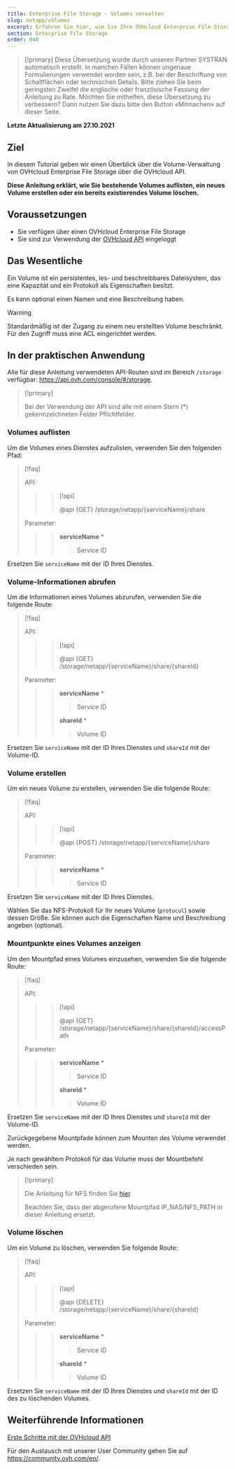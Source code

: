 ```yaml
---
title: Enterprise File Storage - Volumes verwalten
slug: netapp/volumes
excerpt: Erfahren Sie hier, wie Sie Ihre OVHcloud Enterprise File Storage Volumes mit der OVHcloud API erstellen und verwalten
section: Enterprise File Storage
order: 040
---
```


> [!primary]
> Diese Übersetzung wurde durch unseren Partner SYSTRAN automatisch erstellt. In manchen Fällen können ungenaue Formulierungen verwendet worden sein, z.B. bei der Beschriftung von Schaltflächen oder technischen Details. Bitte ziehen Sie beim geringsten Zweifel die englische oder französische Fassung der Anleitung zu Rate. Möchten Sie mithelfen, diese Übersetzung zu verbessern? Dann nutzen Sie dazu bitte den Button «Mitmachen» auf dieser Seite.
>

**Letzte Aktualisierung am 27.10.2021**

## Ziel

In diesem Tutorial geben wir einen Überblick über die Volume-Verwaltung von OVHcloud Enterprise File Storage über die OVHcloud API.

**Diese Anleitung erklärt, wie Sie bestehende Volumes auflisten, ein neues Volume erstellen oder ein bereits existierendes Volume löschen.**

## Voraussetzungen

- Sie verfügen über einen OVHcloud Enterprise File Storage
- Sie sind zur Verwendung der [OVHcloud API](https://api.ovh.com/) eingeloggt

## Das Wesentliche

Ein Volume ist ein persistentes, les- und beschreibbares Dateisystem, das eine Kapazität und ein Protokoll als Eigenschaften besitzt.

Es kann optional einen Namen und eine Beschreibung haben.

> [!warning]
>
> Standardmäßig ist der Zugang zu einem neu erstellten Volume beschränkt. Für den Zugriff muss eine ACL eingerichtet werden.
>

## In der praktischen Anwendung

Alle für diese Anleitung verwendeten API-Routen sind im Bereich `/storage` verfügbar: <https://api.ovh.com/console/#/storage>.

> [!primary]
>
> Bei der Verwendung der API sind alle mit einem Stern (\*) gekennzeichneten Felder Pflichtfelder.
>

### Volumes auflisten

Um die Volumes eines Dienstes aufzulisten, verwenden Sie den folgenden Pfad:

> [!faq]
>
> API:
>
>> > [!api]
>> >
>> > @api {GET} /storage/netapp/{serviceName}/share
>> >
>>
>
> Parameter:
>
>> > **serviceName** *
>> >
>> >> Service ID
>> >
>

Ersetzen Sie `serviceName` mit der ID Ihres Dienstes.

### Volume-Informationen abrufen

Um die Informationen eines Volumes abzurufen, verwenden Sie die folgende Route:

> [!faq]
>
> API:
>
>> > [!api]
>> >
>> > @api {GET} /storage/netapp/{serviceName}/share/{shareId}
>> >
>>
>
> Parameter:
>
>> > **serviceName** *
>> >
>> >> Service ID
>> >
>> > **shareId** *
>> >
>> >> Volume ID
>

Ersetzen Sie `serviceName` mit der ID Ihres Dienstes und `shareId` mit der Volume-ID.

### Volume erstellen

Um ein neues Volume zu erstellen, verwenden Sie die folgende Route:

> [!faq]
>
> API:
>
>> > [!api]
>> >
>> > @api {POST} /storage/netapp/{serviceName}/share
>> >
>>
>
> Parameter:
>
>> > **serviceName** *
>> >
>> >> Service ID
>> >
>

Ersetzen Sie `serviceName` mit der ID Ihres Dienstes.

Wählen Sie das NFS-Protokoll für Ihr neues Volume (`protocol`) sowie dessen Größe. Sie können auch die Eigenschaften Name und Beschreibung angeben (optional).

### Mountpunkte eines Volumes anzeigen

Um den Mountpfad eines Volumes einzusehen, verwenden Sie die folgende Route:

> [!faq]
>
> API:
>
>> > [!api]
>> >
>> > @api {GET} /storage/netapp/{serviceName}/share/{shareId}/accessPath
>> >
>>
>
> Parameter:
>
>> > **serviceName** *
>> >
>> >> Service ID
>> >
>> > **shareId** *
>> >
>> >> Volume ID
>

Ersetzen Sie `serviceName` mit der ID Ihres Dienstes und `shareId` mit der Volume-ID.

Zurückgegebene Mountpfade können zum Mounten des Volume verwendet werden.

Je nach gewähltem Protokoll für das Volume muss der Mountbefehl verschieden sein.  

> [!primary]
>
> Die Anleitung für NFS finden Sie [hier](https://docs.ovh.com/de/storage/file-storage/nas/nfs/).
>
> Beachten Sie, dass der abgerufene Mountpfad IP_NAS/NFS_PATH in dieser Anleitung ersetzt.
>  

### Volume löschen

Um ein Volume zu löschen, verwenden Sie folgende Route:  

> [!faq]
>
> API:
>
>> > [!api]
>> >
>> > @api {DELETE} /storage/netapp/{serviceName}/share/{shareId}
>> >
>>
>
> Parameter:
>
>> > **serviceName** *
>> >
>> >> Service ID
>> >
>> > **shareId** *
>> >
>> >> Volume ID
>

Ersetzen Sie `serviceName` mit der ID Ihres Dienstes und `shareId` mit der ID des zu löschenden Volumes.

## Weiterführende Informationen

[Erste Schritte mit der OVHcloud API](https://docs.ovh.com/de/api/first-steps-with-ovh-api/)

Für den Austausch mit unserer User Community gehen Sie auf <https://community.ovh.com/en/>.
